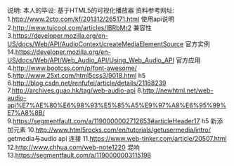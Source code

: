 说明:
本人的毕设:  基于HTML5的可视化播放器
资料参考网址:
1.http://www.2cto.com/kf/201312/265171.html  使用api说明
2.http://www.tuicool.com/articles/IBRbMr2  兼容性
3.https://developer.mozilla.org/en-US/docs/Web/API/AudioContext/createMediaElementSource  官方实例
14.https://developer.mozilla.org/en-US/docs/Web/API/Web_Audio_API/Using_Web_Audio_API    官方应用
4.http://www.bootcss.com/p/font-awesome/
5.http://www.25xt.com/html5css3/9018.html   h5
6.http://blog.csdn.net/renfufei/article/details/21168239
7.http://archives.guao.hk/tag/web-audio-api
8.http://newhtml.net/web-audio-api%E7%AE%80%E6%98%93%E5%85%A5%E9%97%A8%E6%95%99%E7%A8%8B/
9.https://segmentfault.com/a/1190000002712653#articleHeader17  h5 新添加元素
10.http://www.html5rocks.com/en/tutorials/getusermedia/intro/   getmedia与audio api 连接
11.https://www.web-tinker.com/article/20507.html
12.http://www.chhua.com/web-note1220   混响
13.https://segmentfault.com/a/1190000003115198